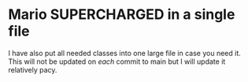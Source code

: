 # Mario SUPERCHARGED in a single file

I have also put all needed classes into one large file in case you need it. This will not be updated on _each_ commit to main but I will update it relatively pacy.
